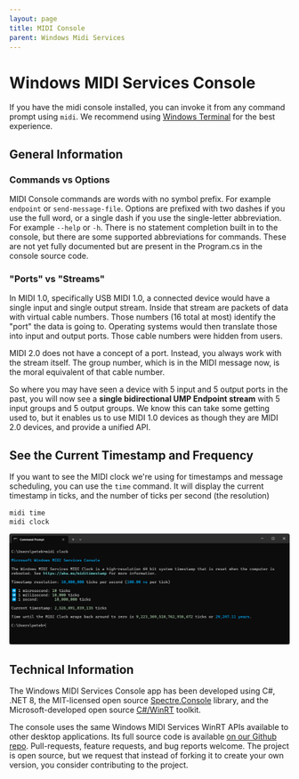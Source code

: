 ```yaml
---
layout: page
title: MIDI Console
parent: Windows Midi Services
---
```


# Windows MIDI Services Console

If you have the midi console installed, you can invoke it from any command prompt using `midi`. We recommend using [Windows Terminal](https://aka.ms/terminal) for the best experience.

## General Information

### Commands vs Options

MIDI Console commands are words with no symbol prefix. For example `endpoint` or `send-message-file`. Options are prefixed with two dashes if you use the full word, or a single dash if you use the single-letter abbreviation. For example `--help` or `-h`. There is no statement completion built in to the console, but there are some supported abbreviations for commands. These are not yet fully documented but are present in the Program.cs in the console source code.

### "Ports" vs "Streams"

In MIDI 1.0, specifically USB MIDI 1.0, a connected device would have a single input and single output stream. Inside that stream are packets of data with virtual cable numbers. Those numbers (16 total at most) identify the "port" the data is going to. Operating systems would then translate those into input and output ports. Those cable numbers were hidden from users.

MIDI 2.0 does not have a concept of a port. Instead, you always work with the stream itself. The group number, which is in the MIDI message now, is the moral equivalent of that cable number.

So where you may have seen a device with 5 input and 5 output ports in the past, you will now see a **single bidirectional UMP Endpoint stream** with 5 input groups and 5 output groups. We know this can take some getting used to, but it enables us to use MIDI 1.0 devices as though they are MIDI 2.0 devices, and provide a unified API.

## See the Current Timestamp and Frequency

If you want to see the MIDI clock we're using for timestamps and message scheduling, you can use the `time` command. It will display the current timestamp in ticks, and the number of ticks per second (the resolution)

```
midi time
midi clock
```
![MIDI Clock Command](./midi-clock.png)

## Technical Information

The Windows MIDI Services Console app has been developed using C#, .NET 8, the MIT-licensed open source [Spectre.Console](https://spectreconsole.net/) library, and the Microsoft-developed open source [C#/WinRT](https://learn.microsoft.com/windows/apps/develop/platform/csharp-winrt/) toolkit.

The console uses the same Windows MIDI Services WinRT APIs available to other desktop applications. Its full source code is available [on our Github repo](https://aka.ms/midirepo). Pull-requests, feature requests, and bug reports welcome. The project is open source, but we request that instead of forking it to create your own version, you consider contributing to the project.
